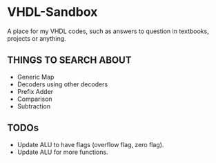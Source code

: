 # VHDL-Sandbox
A place for my VHDL codes, such as answers to question in textbooks, projects or anything.

## THINGS TO SEARCH ABOUT
- Generic Map
- Decoders using other decoders
- Prefix Adder
- Comparison
- Subtraction

## TODOs
- Update ALU to have flags (overflow flag, zero flag).
- Update ALU for more functions.
